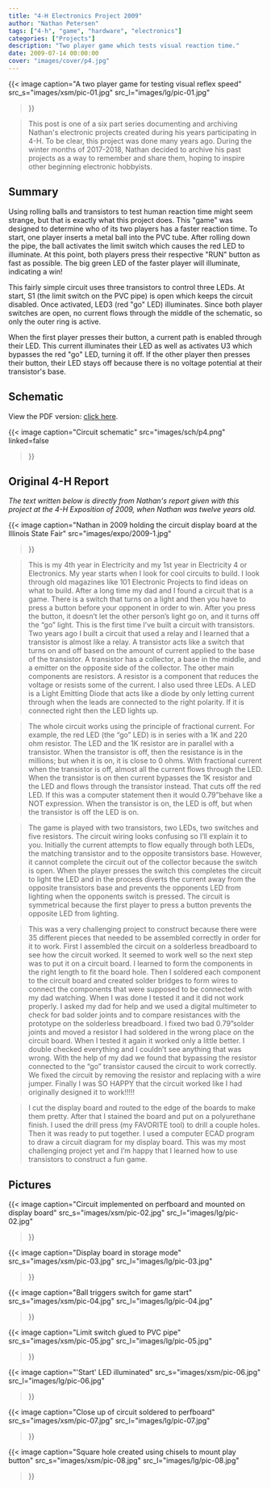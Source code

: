 ```yaml
---
title: "4-H Electronics Project 2009"
author: "Nathan Petersen"
tags: ["4-h", "game", "hardware", "electronics"]
categories: ["Projects"]
description: "Two player game which tests visual reaction time."
date: 2009-07-14 00:00:00
cover: "images/cover/p4.jpg"
---
```


{{< image 
    caption="A two player game for testing visual reflex speed"
    src_s="images/xsm/pic-01.jpg"
    src_l="images/lg/pic-01.jpg"
>}}

> This post is one of a six part series documenting and archiving Nathan's electronic projects created during his years participating in 4-H. To be clear, this project was done many years ago. During the winter months of 2017-2018, Nathan decided to archive his past projects as a way to remember and share them, hoping to inspire other beginning electronic hobbyists.


## Summary

Using rolling balls and transistors to test human reaction time might seem strange, but that is exactly what this project does. This "game" was designed to determine who of its two players has a faster reaction time. To start, one player inserts a metal ball into the PVC tube. After rolling down the pipe, the ball activates the limit switch which causes the red LED to illuminate. At this point, both players press their respective "RUN" button as fast as possible. The big green LED of the faster player will illuminate, indicating a win!

This fairly simple circuit uses three transistors to control three LEDs. At start, S1 (the limit switch on the PVC pipe) is open which keeps the circuit disabled. Once activated, LED3 (red "go" LED) illuminates. Since both player switches are open, no current flows through the middle of the schematic, so only the outer ring is active.

When the first player presses their button, a current path is enabled through their LED. This current illuminates their LED as well as activates U3 which bypasses the red "go" LED, turning it off. If the other player then presses their button, their LED stays off because there is no voltage potential at their transistor's base.


## Schematic

View the PDF version: [click here](pdfs/4hp4.pdf).

{{< image 
    caption="Circuit schematic"
    src="images/sch/p4.png"
    linked=false
>}}


## Original 4-H Report

_The text written below is directly from Nathan's report given with this project at the 4-H Exposition of 2009, when Nathan was twelve years old._

{{< image 
    caption="Nathan in 2009 holding the circuit display board at the Illinois State Fair"
    src="images/expo/2009-1.jpg"
>}}

> This is my 4th year in Electricity and my 1st year in Electricity 4 or Electronics.  My year starts when I look for cool circuits to build.  I look through old magazines like 101 Electronic Projects to find ideas on what to build.  After a long time my dad and I found a circuit that is a game.  There is a switch that turns on a light and then you have to press a button before your opponent in order to win.  After you press the button, it doesn’t let the other person’s light go on, and it turns off the “go” light. This is the first time I’ve built a circuit with transistors. Two years ago I built a circuit that used a relay and I learned that a transistor is almost like a relay. A transistor acts like a switch that turns on and off based on the amount of current applied to the base of the transistor. A transistor has a collector, a base in the middle, and a emitter on the opposite side of the collector. The other main components are resistors. A resistor is a component that reduces the voltage or resists some of the current. I also used three LEDs. A LED is a Light Emitting Diode that acts like a diode by only letting current through when the leads are connected to the right polarity. If it is connected right then the LED lights up.

> The whole circuit works using the principle of fractional current. For example, the red LED (the “go” LED) is in series with a 1K and 220 ohm resistor. The LED and the 1K resistor are in parallel with a transistor. When the transistor is off, then the resistance is in the millions; but when it is on, it is close to 0 ohms. With fractional current when the transistor is off, almost all the current flows through the LED. When the transistor is on then current bypasses the 1K resistor and the LED and flows through the transistor instead. That cuts off the red LED. If this was a computer statement then it would 0.79”behave like a NOT expression. When the transistor is on, the LED is off, but when the transistor is off the LED is on.

> The game is played with two transistors, two LEDs, two switches and five resistors. The circuit wiring looks confusing so I’ll explain it to you. Initially the current attempts to flow equally through both LEDs, the matching transistor and to the opposite transistors base. However, it cannot complete the circuit out of the collector because the switch is open. When the player presses the switch this completes the circuit to light the LED and in the process diverts the current away from the opposite transistors base and prevents the opponents LED from lighting when the opponents switch is pressed. The circuit is symmetrical because the first player to press a button prevents the opposite LED from lighting.

> This was a very challenging project to construct because there were 35 different pieces that needed to be assembled correctly in order for it to work. First I assembled the circuit on a solderless breadboard to see how the circuit worked. It seemed to work well so the next step was to put it on a circuit board. I learned to form the components in the right length to fit the board hole. Then I soldered each component to the circuit board and created solder bridges to form wires to connect the components that were supposed to be connected with my dad watching. When I was done I tested it and it did not work properly. I asked my dad for help and we used a digital multimeter to check for bad solder joints and to compare resistances with the prototype on the solderless breadboard. I fixed two bad 0.79”solder joints and moved a resistor I had soldered in the wrong place on the circuit board. When I tested it again it worked only a little better. I double checked everything and I couldn’t see anything that was wrong. With the help of my dad we found that bypassing the resistor connected to the “go” transistor caused the circuit to work correctly. We fixed the circuit by removing the resistor and replacing with a wire jumper. Finally I was SO HAPPY that the circuit worked like I had originally designed it to work!!!!!

> I cut the display board and routed to the edge of the boards to make them pretty. After that I stained the board and put on a polyurethane finish. I used the drill press (my FAVORITE tool) to drill a couple holes. Then it was ready to put together. I used a computer ECAD program to draw a circuit diagram for my display board. This was my most challenging project yet and I’m happy that I learned how to use transistors to construct a fun game.


## Pictures

{{< image 
    caption="Circuit implemented on perfboard and mounted on display board"
    src_s="images/xsm/pic-02.jpg"
    src_l="images/lg/pic-02.jpg"
>}}

{{< image 
    caption="Display board in storage mode"
    src_s="images/xsm/pic-03.jpg"
    src_l="images/lg/pic-03.jpg"
>}}

{{< image 
    caption="Ball triggers switch for game start"
    src_s="images/xsm/pic-04.jpg"
    src_l="images/lg/pic-04.jpg"
>}}

{{< image 
    caption="Limit switch glued to PVC pipe"
    src_s="images/xsm/pic-05.jpg"
    src_l="images/lg/pic-05.jpg"
>}}

{{< image 
    caption="'Start' LED illuminated"
    src_s="images/xsm/pic-06.jpg"
    src_l="images/lg/pic-06.jpg"
>}}

{{< image 
    caption="Close up of circuit soldered to perfboard"
    src_s="images/xsm/pic-07.jpg"
    src_l="images/lg/pic-07.jpg"
>}}

{{< image 
    caption="Square hole created using chisels to mount play button"
    src_s="images/xsm/pic-08.jpg"
    src_l="images/lg/pic-08.jpg"
>}}
